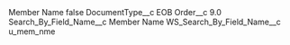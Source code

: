 <?xml version="1.0" encoding="UTF-8"?>
<CustomMetadata xmlns="http://soap.sforce.com/2006/04/metadata" xmlns:xsi="http://www.w3.org/2001/XMLSchema-instance" xmlns:xsd="http://www.w3.org/2001/XMLSchema">
    <label>Member Name</label>
    <protected>false</protected>
    <values>
        <field>DocumentType__c</field>
        <value xsi:type="xsd:string">EOB</value>
    </values>
    <values>
        <field>Order__c</field>
        <value xsi:type="xsd:double">9.0</value>
    </values>
    <values>
        <field>Search_By_Field_Name__c</field>
        <value xsi:type="xsd:string">Member Name</value>
    </values>
    <values>
        <field>WS_Search_By_Field_Name__c</field>
        <value xsi:type="xsd:string">u_mem_nme</value>
    </values>
</CustomMetadata>
